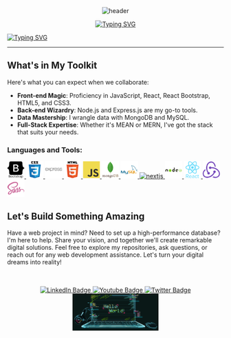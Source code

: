 <div align="center">
<img src="header.gif" alt="header" height="150" width="900" />
 
<a href="https://git.io/typing-svg"><img src="https://readme-typing-svg.demolab.com?font=Playpen+Sans&weight=500&size=30&pause=1000&color=3B7B9C&repeat=false&random=false&width=480&lines=Hey+there%F0%9F%91%8B%2C+I'm+Hamza+Guetoui!" alt="Typing SVG" /></a><br/>
<div align="left">
<a href="https://git.io/typing-svg"><img src="https://readme-typing-svg.herokuapp.com?font=Fira+Code&weight=500&size=23&duration=2000&pause=1000&color=329289&multiline=true&repeat=false&random=false&width=1000&height=100&lines=Welcome+to+my+GitHub+profile%2C+where+I+turn+ideas+into+high-performance;web+solutions.+I'm+a+passionate+MERN+stack+developer+with+a+flair+for+;crafting+exceptional+digital+experiences." alt="Typing SVG" /></a>
</div>

<hr/>

<div align="left">
 
## What's in My Toolkit
Here's what you can expect when we collaborate:
- **Front-end Magic**: Proficiency in JavaScript, React, React Bootstrap, HTML5, and CSS3.
- **Back-end Wizardry**: Node.js and Express.js are my go-to tools.
- **Data Mastership**: I wrangle data with MongoDB and MySQL.
- **Full-Stack Expertise**: Whether it's MEAN or MERN, I've got the stack that suits your needs.

<h3 align="left">Languages and Tools:</h3>
<p align="left"> <a href="https://getbootstrap.com" target="_blank" rel="noreferrer"> <img src="https://raw.githubusercontent.com/devicons/devicon/master/icons/bootstrap/bootstrap-plain-wordmark.svg" alt="bootstrap" width="40" height="40"/> </a> <a href="https://www.w3schools.com/css/" target="_blank" rel="noreferrer"> <img src="https://raw.githubusercontent.com/devicons/devicon/master/icons/css3/css3-original-wordmark.svg" alt="css3" width="40" height="40"/> </a> <a href="https://expressjs.com" target="_blank" rel="noreferrer"> <img src="https://raw.githubusercontent.com/devicons/devicon/master/icons/express/express-original-wordmark.svg" alt="express" width="40" height="40"/> </a> <a href="https://www.w3.org/html/" target="_blank" rel="noreferrer"> <img src="https://raw.githubusercontent.com/devicons/devicon/master/icons/html5/html5-original-wordmark.svg" alt="html5" width="40" height="40"/> </a> <a href="https://developer.mozilla.org/en-US/docs/Web/JavaScript" target="_blank" rel="noreferrer"> <img src="https://raw.githubusercontent.com/devicons/devicon/master/icons/javascript/javascript-original.svg" alt="javascript" width="40" height="40"/> </a> <a href="https://www.mongodb.com/" target="_blank" rel="noreferrer"> <img src="https://raw.githubusercontent.com/devicons/devicon/master/icons/mongodb/mongodb-original-wordmark.svg" alt="mongodb" width="40" height="40"/> </a> <a href="https://www.mysql.com/" target="_blank" rel="noreferrer"> <img src="https://raw.githubusercontent.com/devicons/devicon/master/icons/mysql/mysql-original-wordmark.svg" alt="mysql" width="40" height="40"/> </a> <a href="https://nextjs.org/" target="_blank" rel="noreferrer"> <img src="https://cdn.worldvectorlogo.com/logos/nextjs-2.svg" alt="nextjs" width="40" height="40"/> </a> <a href="https://nodejs.org" target="_blank" rel="noreferrer"> <img src="https://raw.githubusercontent.com/devicons/devicon/master/icons/nodejs/nodejs-original-wordmark.svg" alt="nodejs" width="40" height="40"/> </a> <a href="https://reactjs.org/" target="_blank" rel="noreferrer"> <img src="https://raw.githubusercontent.com/devicons/devicon/master/icons/react/react-original-wordmark.svg" alt="react" width="40" height="40"/> </a> <a href="https://redux.js.org" target="_blank" rel="noreferrer"> <img src="https://raw.githubusercontent.com/devicons/devicon/master/icons/redux/redux-original.svg" alt="redux" width="40" height="40"/> </a> <a href="https://sass-lang.com" target="_blank" rel="noreferrer"> <img src="https://raw.githubusercontent.com/devicons/devicon/master/icons/sass/sass-original.svg" alt="sass" width="40" height="40"/> </a> </p>

## Let's Build Something Amazing
Have a web project in mind? Need to set up a high-performance database? I'm here to help. Share your vision, and together we'll create remarkable digital solutions.
Feel free to explore my repositories, ask questions, or reach out for any web development assistance. Let's turn your digital dreams into reality!
</div>
<br/>
<br/>
<div id="badges" >
  <a href="https://www.linkedin.com/in/hamza-guetioui/" target="blank">
    <img src="https://img.shields.io/badge/LinkedIn-blue?style=for-the-badge&logo=linkedin&logoColor=white" alt="LinkedIn Badge"/>
  </a>
  <a href="your-youtube-URL" target="blank">
    <img src="https://img.shields.io/badge/YouTube-red?style=for-the-badge&logo=youtube&logoColor=white" alt="Youtube Badge"/>
  </a>
  <a href="https://twitter.com/GuetiouiHamza" target="blank">
    <img src="https://img.shields.io/badge/Twitter-blue?style=for-the-badge&logo=twitter&logoColor=white" alt="Twitter Badge"/>
  </a>
</div >
  <img src="ezgif.com-crop (1).gif" alt="Hello World !" width="200"/>
</div>
</div>
